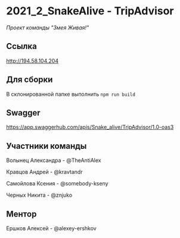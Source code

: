 # 2021_2_SnakeAlive - TripAdvisor

_Проект команды "Змея Живая!"_ 

Ссылка
----

http://194.58.104.204

Для сборки
-------
В склонированной папке выполнить ```npm run build```

Swagger 
-------
https://app.swaggerhub.com/apis/Snake_alive/TripAdvisor/1.0-oas3

Участники команды
-------
Волынец Александра - @TheAntiAlex

Кравцов Андрей - @kravtandr

Самойлова Ксения - @somebody-kseny

Черных Никита - @znjuko

Ментор
-------
Ершков Алексей -  @alexey-ershkov